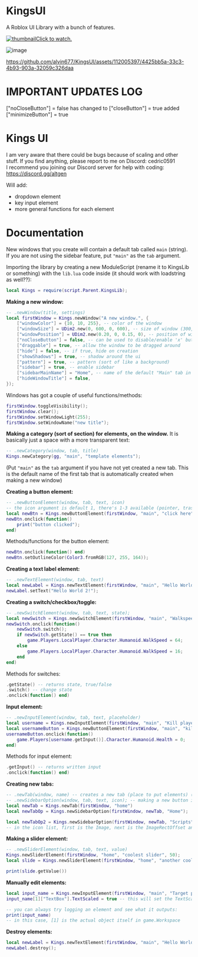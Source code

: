 # KingsUI
A Roblox UI Library with a bunch of features.

[![thumbnail](https://jontv.me/ii?v=-LV0)Click to watch.](https://jontv.me/watch?v=-LV0)

![image](https://github.com/alvin677/KingsUI/assets/112005397/e43274c4-2575-44a2-b8df-0187ad4169d3) <br />


https://github.com/alvin677/KingsUI/assets/112005397/4425bb5a-33c3-4b93-903a-32059c326daa

# IMPORTANT UPDATES LOG
["noCloseButton"] = false has changed to ["closeButton"] = true
added ["minimizeButton"] = true


# Kings UI
I am very aware that there could be bugs because of scaling and other stuff. If you find anything, please report to me on Discord: cedric0591 <br />
I recommend you joining our Discord server for help with coding: https://discord.gg/altgen

Will add:

* dropdown element
* key input element
* more general functions for each element

# Documentation

New windows that you create will contain a default tab called `main` (string). <br />
If you are not using the sidebar feature, put `"main"` as the `tab` argument.

Importing the library by creating a new ModuleScript (rename it to KingsLib or something) with the `lib.lua` code inside (it should work with loadstring as well??):
```lua
local Kings = require(script.Parent.KingsLib);
```

**Making a new window:**
```lua
-- .newWindow(title, settings)
local firstWindow = Kings.newWindow("A new window.", {
	["windowColor"] = {10, 10, 255}, -- color of the window
	["windowSize"] = UDim2.new(0, 600, 0, 600), -- size of window (300, 400 is defualt)
	["windowPosition"] = UDim2.new(0.20, 0, 0.15, 0), -- position of window
	["noCloseButton"] = false, -- can be used to disable/enable 'x' button
	["draggable"] = true, -- allow the window to be dragged around
  	["hide"] = false, -- if true, hide on creation
	["showShadows"] = true, -- shadow around the ui
	["pattern"] = true, -- pattern (sort of like a background)
	["sidebar"] = true, -- enable sidebar
	["sidebarMainName"] = "Home", -- name of the default "Main" tab in the sidebar
	["hideWindowTitle"] = false,
});
```

Windows has got a couple of useful functions/methods:
```lua
firstWindow.toggleVisibility();
firstWindow.clear();
firstWindow.setWindowLight(255);
firstWindow.setWindowName("new title");
```

**Making a category (sort of section) for elements, on the window.**
It is basically just a space with a more transparent text:
```lua
-- .newCategory(window, tab, title)
Kings.newCategory(gg, "main", "template elements");
```
(Put `"main"` as the `tab` argument if you have not yet created a new tab. This is the default name of the first tab that is automatically created when making a new window)

**Creating a button element:**
```lua
-- .newButtonElement(window, tab, text, icon)
-- the icon argument is default 1, there's 1-3 available (pointer, trashcan, star)
local newBtn = Kings.newButtonElement(firstWindow, "main", "click here");
newBtn.onclick(function()
	print("button clicked");
end)
```

Methods/functions for the button element:
```lua
newBtn.onclick(function() end)
newBtn.setOutlineColor(Color3.fromRGB(127, 255, 164));
```


**Creating a text label element:**
```lua
-- .newTextElement(window, tab, text)
local newLabel = Kings.newTextElement(firstWindow, "main", "Hello World!");
newLabel.setText("Hello World 2!");
```

**Creating a switch/checkbox/toggle:**
```lua
-- .newSwitchElement(window, tab, text, state);
local newSwitch = Kings.newSwitchElement(firstWindow, "main", "Walkspeed", false);
newSwitch.onclick(function() 
	newSwitch.switch();
	if newSwitch.getState() == true then
		game.Players.LocalPlayer.Character.Humanoid.WalkSpeed = 64;
	else 
		game.Players.LocalPlayer.Character.Humanoid.WalkSpeed = 16;
	end
end)
```

Methods for switches:
```lua
.getState() -- returns state, true/false
.switch() -- change state
.onclick(function() end)
```

**Input element:**
```lua
-- .newInputElement(window, tab, text, placeholder)
local username = Kings.newInputElement(firstWindow, "main", "Kill player:", "who?");
local usernameButton = Kings.newButtonElement(firstWindow, "main", "kill player");
usernameButton.onclick(function()
	game.Players[username.getInput()].Character.Humanoid.Health = 0;
end)
```

Methods for input element:
```lua
.getInput() -- returns written input
.onclick(function() end)
```

**Creating new tabs:**
```lua
-- .newTab(window, name) -- creates a new tab (place to put elements) (name can be whatever if you use a variable to reference to it)
-- .newSidebarOption(window, tab, text, icon); -- making a new button in the sidebar that can lead to a tab
local newTab = Kings.newTab(firstWindow, "home")
local newTabOp = Kings.newSidebarOption(firstWindow, newTab, "Home");

local newTabOp2 = Kings.newSidebarOption(firstWindow, newTab, "Scripts", {"rbxassetid://3926307971", Vector2.new(804, 284), Vector2.new(36, 36)});
-- in the icon list, first is the Image, next is the ImageRectOffset and last the ImageRectSize
```

**Making a slider element:**
```lua
-- .newSliderElement(window, tab, text, value)
Kings.newSliderElement(firstWindow, "home", "coolest slider", 50);
local slide = Kings.newSliderElement(firstWindow, "home", "another cool one", 0).maxValue(1);

print(slide.getValue())
```

**Manually edit elements:**
```lua
local input_name = Kings.newInputElement(firstWindow, "main", "Target player:", "name");
input_name[1]["TextBox"].TextScaled = true -- this will set the TextScaled property of the Input element's TextBox (the input field) to 'true'

-- you can always try logging an element and see what it outputs:
print(input_name)
-- in this case, [1] is the actual object itself in game.Workspace
```

**Destroy elements:**
```lua
local newLabel = Kings.newTextElement(firstWindow, "main", "Hello World!");
newLabel.destroy();
```
